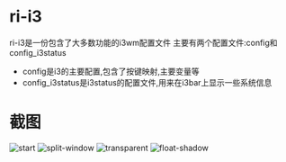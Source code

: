 # ri-i3
ri-i3是一份包含了大多数功能的i3wm配置文件
主要有两个配置文件:config和config_i3status
- config是i3的主要配置,包含了按键映射,主要变量等
- config_i3status是i3status的配置文件,用来在i3bar上显示一些系统信息

# 截图
![start](start.png) ![split-window](split-window.png)
![transparent](transparent.eng) ![float-shadow](float-shadow.png)

